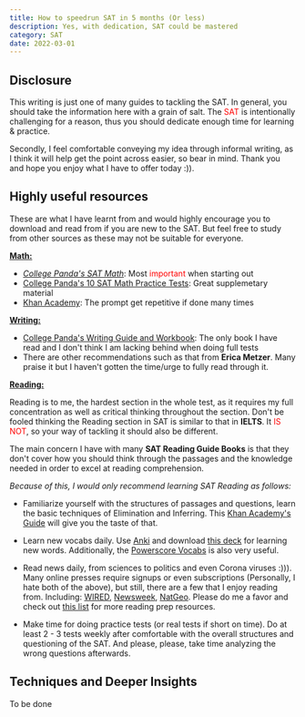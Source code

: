 ```yaml
---
title: How to speedrun SAT in 5 months (Or less)
description: Yes, with dedication, SAT could be mastered
category: SAT
date: 2022-03-01
---
```


## Disclosure

This writing is just one of many guides to tackling the SAT. In general, you should take the information here with a grain of salt. The <span style="color:red">SAT</span> is intentionally challenging for a reason, thus you should dedicate enough time for learning & practice.

Secondly, I feel comfortable conveying my idea through informal writing, as I think it will help get the point across easier, so bear in mind. Thank you and hope you enjoy what I have to offer today :)).

## Highly useful resources

These are what I have learnt from and would highly encourage you to download and read from if you are new to the SAT. But feel free to study from other sources as these may not be suitable for everyone.

**<ins>Math:</ins>**
- [*College Panda's SAT Math*](https://libgen.is/book/index.php?md5=D4B9323640AD6BBBA69C9B64458C104D): Most <span style="color:red">important</span> when starting out
- [College Panda's 10 SAT Math Practice Tests](https://libgen.is/book/index.php?md5=E01DDB7A52BFB19B29CE733C993CF4E8): Great supplemetary material
- [Khan Academy](https://www.khanacademy.org/): The prompt get repetitive if done many times

**<ins>Writing:</ins>**
- [College Panda's Writing Guide and Workbook](https://libgen.is/book/index.php?md5=C29D76A45ADE12D6372526AD1550FDB7): The only book I have read and I don't think I am lacking behind when doing full tests
- There are other recommendations such as that from **Erica Metzer**. Many praise it but I haven't gotten the time/urge to fully read through it.

**<ins>Reading:</ins>**

Reading is to me, the hardest section in the whole test, as it requires my full concentration as well as critical thinking throughout the section. Don't be fooled thinking the Reading section in SAT is similar to that in **IELTS**. It <span style="color:red">IS NOT</span>, so your way of tackling it should also be different.

The main concern I have with many **SAT Reading Guide Books** is that they don't cover how you should think through the passages and the knowledge needed in order to excel at reading comprehension.

*Because of this, I would only recommend learning SAT Reading as follows:*

- Familiarize yourself with the structures of passages and questions, learn the basic techniques of Elimination and Inferring. This [Khan Academy's Guide](https://www.khanacademy.org/test-prep/sat/sat-reading-writing-practice) will give you the taste of that.

- Learn new vocabs daily. Use [Anki](https://apps.ankiweb.net/) and download [this deck](https://thecollegepanda.com/memorize-the-top-400-sat-words-without-frustration/) for learning new words. Additionally, the [Powerscore Vocabs](https://www.powerscore.com/sites/default/files/2022-01/Repeat-Offenders-Vocabulary.pdf) is also very useful.

- Read news daily, from sciences to politics and even Corona viruses :))). Many online presses require signups or even subscriptions (Personally, I hate both of the above), but still, there are a few that I enjoy reading from. Including: [WIRED](https://www.wired.com/), [Newsweek](https://www.newsweek.com/), [NatGeo](https://www.nationalgeographic.com/). Please do me a favor and check out [this list](https://thecriticalreader.com/sat-act-reading-prep-resources/) for more reading prep resources.

- Make time for doing practice tests (or real tests if short on time). Do at least 2 - 3 tests weekly after comfortable with the overall structures and questioning of the SAT. And please, please, take time analyzing the wrong questions afterwards.


## Techniques and Deeper Insights
To be done
